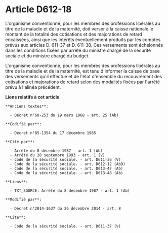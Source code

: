 # Article D612-18

L'organisme conventionné, pour les membres des professions libérales au titre de la maladie et de la maternité, doit verser à
la caisse nationale le montant de la totalité des cotisations et des majorations de retard encaissées, ainsi que les intérêts
éventuellement produits par les comptes prévus aux articles D. 611-37 et D. 611-38. Ces versements sont échelonnés dans les
conditions fixées par arrêté du ministre chargé de la sécurité sociale et du ministre chargé du budget. 

L'organisme conventionné, pour les membres des professions libérales au titre de la maladie et de la maternité, est tenu
d'informer la caisse de base des versements qu'il effectue et de l'état d'ensemble du recouvrement des cotisations et
majorations de retard selon des modalités fixées par l'arrêté prévu à l'alinéa précédent.

**Liens relatifs à cet article**

	**Anciens textes**:

	  - Décret n°68-253 du 19 mars 1968 - art. 25 (Ab)

	**Codifié par**:

	  - Décret n°85-1354 du 17 décembre 1985

	**Cité par**:

	  - Arrêté du 8 décembre 1987 - art. 1 (Ab)
	  - Arrêté du 28 septembre 1993 - art. 1 (V)
	  - Code de la sécurité sociale. - art. D611-36 (V)
	  - Code de la sécurité sociale. - art. D612-12 (AbD)
	  - Code de la sécurité sociale. - art. D613-47 (Ab)
	  - Code de la sécurité sociale. - art. D613-48 (Ab)

	**Liens**:

	  - TXT_SOURCE: Arrêté du 8 décembre 1987 - art. 1 (Ab)

	**Modifié par**:

	  - Décret n°2014-1637 du 26 décembre 2014 - art. 8

	**Cite**:

	  - Code de la sécurité sociale. - art. D611-37 (V)
